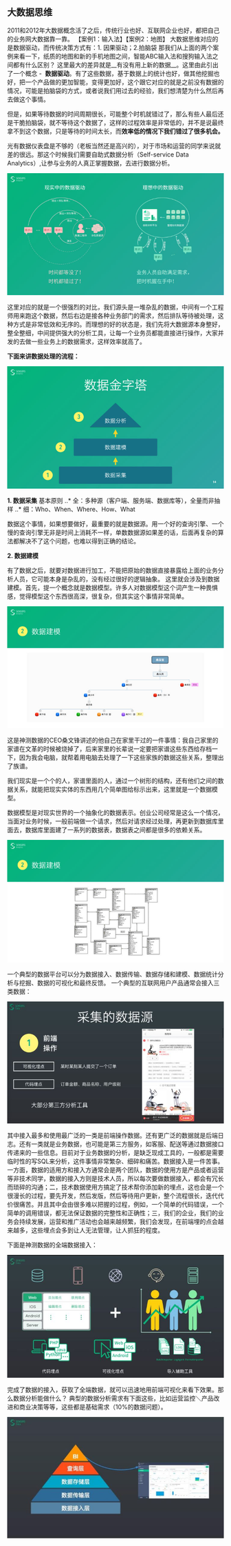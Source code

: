 ## 大数据思维

2011和2012年大数据概念活了之后，传统行业也好、互联网企业也好，都把自己的业务网大数据靠一靠。
【案例1：输入法】【案例2：地图】
大数据思维对应的是数据驱动，而传统决策方式有：1. 因果驱动；2.拍脑袋
那我们从上面的两个案例来看一下，纸质的地图和新的手机地图之间，智能ABC输入法和搜狗输入法之间都有什么区别？
这里最大的差异就是__有没有用上新的数据__。这里由此引出了一个概念 -  **数据驱动**。有了这些数据，基于数据上的统计也好，做其他挖掘也好，把一个产品做的更加智能，变得更加好，这个跟它对应的就是之前没有数据的情况，可能是拍脑袋的方式，或者说我们用过去的经验，我们想清楚为什么然后再去做这个事情。

但是，如果等待数据的时间周期很长，可能整个时机就错过了，那么有些人最后还是干脆拍脑袋，就不等待这个数据了，这样的过程效率是非常低的，并不是说最终拿不到这个数据，只是等待的时间太长，而**效率低的情况下我们错过了很多机会。**

光有数据仪表盘是不够的（老板当然还是高兴的），对于市场和运营的同学来说就差的很远。那这个时候我们需要自助式数据分析（Self-service Data Analytics）,让参与业务的人真正掌握数据，去进行数据分析。

![alt text](https://github.com/bakerX/Diary/blob/master/images/self-service-data.jpg)

这里对应的就是一个很强烈的对比，我们源头是一堆杂乱的数据，中间有一个工程师用来跑这个数据，然后右边是接各种业务部门的需求，然后排队等待被处理，这种方式是非常低效和无序的。而理想的好的状态是，我们先将大数据源本身整好，整全整细，中间提供强大的分析工具，让每一个业务员都能直接进行操作，大家并发的去做一些业务上的数据需求，这样效率就高了。

**下面来讲数据处理的流程：**

![alt text](https://github.com/bakerX/Diary/blob/master/images/Bigdata-pyramid.jpg)

__1. 数据采集__
基本原则
..* 全：多种源（客户端、服务端、数据库等），全量而非抽样
..* 细：Who、When、Where、How、What

数据这个事情，如果想要做好，最重要的就是数据源。用一个好的查询引擎、一个慢的查询引擎无非是时间上消耗不一样，单数数据源如果差的话，后面再复杂的算法都解决不了这个问题，也难以得到正确的结论。

__2. 数据建模__

有了数据之后，就要对数据进行加工，不能把原始的数据直接暴露给上面的业务分析人员，它可能本身是杂乱的，没有经过很好的逻辑抽象。
这里就会涉及到数据建模。首先，提一个概念就是数据模型。许多人对数据模型这个词产生一种畏惧感，觉得模型这个东西很高深，很复杂，但其实这个事情非常简单。

![alt text](https://github.com/bakerX/Diary/blob/master/images/bigdata-model.jpg)

这是神测数据的CEO桑文锋讲述的他自己在家里干过的一件事情：我自己家里的家谱在文革的时候被烧掉了，后来家里的长辈说一定要把家谱这些东西给存档一下，因为我会电脑，就帮着用电脑去处理了一下这些家族的数据这些关系，整理出了族谱。

我们现实是一个个的人，家谱里面的人，通过一个树形的结构，还有他们之间的数据关系，就能把现实实体的东西用几个简单图给标示出来，这里就是一个数据模型。

数据模型是对现实世界的一个抽象化的数据表示。创业公司经常是这么一个情况，当面对业务时候，一般前端做一个请求，然后对请求经过处理，再更新到数据库里面去，数据库里面建了一系列的数据表，数据表之间都是很多的依赖关系。

![alt text](https://github.com/bakerX/Diary/blob/master/images/bigdata-relation.jpg)




一个典型的数据平台可以分为数据接入、数据传输、数据存储和建模、数据统计分析与挖掘、数据的可视化和最终反馈。
一个典型的互联网用户产品通常会接入三类数据：

![alt text](https://github.com/bakerX/Diary/blob/master/images/Bigdata1.jpg)

其中接入最多和使用最广泛的一类是前端操作数据。还有更广泛的数据就是后端日志。还有一类就是业务数据，也可能是第三方服务，如客服、配送等通过数据接口传递来的一些信息。目前对于业务数据的分析，是缺乏现成工具的，一般都是需要临时性的写SQL来分析，这件事情非常繁杂、细碎和痛苦。数据接入是一件苦事。一方面，数据的适用方和接入方通常会是两个团队，数据的使用方是产品或者运营等非技术同学，数据的接入方则是技术人员，所以每次要做数据接入，都会有冗长而琐碎的沟通；二，技术数据使用方搞定了技术帮你添加新的埋点，这也会是一个很漫长的过程，要先开发，然后发版，然后等待用户更新，整个流程很长，迭代代价很痛苦。并且其中会由很多难以把握的过程，例如，一个简单的代码错误，一个简单的调用错误，都无法保证数据的完整性和正确性；三，我们的企业，我们的业务会持续发展，运营和推广活动也会越来越频繁，我们会发现，在前端埋的点会越来越多，这些埋点会多到让人无法管理，让人抓狂的程度。

下面是神测数据的全端数据接入：

![alt text](https://github.com/bakerX/Diary/blob/master/images/Bigdata2.jpg)

完成了数据的接入，获取了全端数据，就可以迅速地用前端可视化来看下效果。那么数据分析能做什么？
典型的数据分析需求有下面这些，比如运营监控＼产品改进和商业决策等等，这些都是基础需求（10%的数据问题）。

![alt text](https://github.com/bakerX/Diary/blob/master/images/Bigdata3.jpg)
